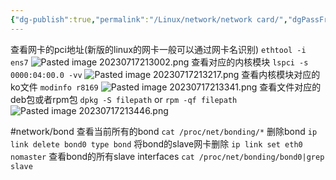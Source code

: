 ```yaml
---
{"dg-publish":true,"permalink":"/Linux/network/network card/","dgPassFrontmatter":true,"noteIcon":""}
---
```


查看网卡的pci地址(新版的linux的网卡一般可以通过网卡名识别)
`ethtool -i ens7`
![Pasted image 20230717213002.png](/img/user/Linux/network/pics/Pasted%20image%2020230717213002.png)
查看对应的内核模块
`lspci -s 0000:04:00.0 -vv`
![Pasted image 20230717213217.png](/img/user/Linux/network/pics/Pasted%20image%2020230717213217.png)
查看内核模块对应的ko文件
`modinfo r8169`
![Pasted image 20230717213341.png](/img/user/Linux/network/pics/Pasted%20image%2020230717213341.png)
查看文件对应的deb包或者rpm包
`dpkg -S filepath` or `rpm -qf filepath`
![Pasted image 20230717213446.png](/img/user/Linux/network/pics/Pasted%20image%2020230717213446.png)

#network/bond 
查看当前所有的bond
`cat /proc/net/bonding/*`
删除bond
`ip link delete bond0 type bond`
将bond的slave网卡删除
`ip link set eth0 nomaster`
查看bond的所有slave interfaces
`cat /proc/net/bonding/bond0|grep slave`

